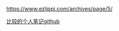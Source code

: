 <https://www.ezlippi.com/archives/page/5/>

[比较的个人笔记github](https://github.com/aleen42?tab=overview&from=2018-12-01&to=2018-12-31)

